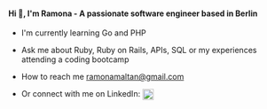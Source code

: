 <h4 align="left">Hi 👋, I'm Ramona - A passionate software engineer based in Berlin</h4>

- I'm currently learning Go and PHP

- Ask me about Ruby, Ruby on Rails, APIs, SQL or my experiences attending a coding bootcamp

- How to reach me ramonamaltan@gmail.com

- Or connect with me on LinkedIn: <a href="https://linkedin.com/in/ramona maltan" target="blank"><img align="center" src="https://cdn.jsdelivr.net/npm/simple-icons@3.0.1/icons/linkedin.svg" alt="ramona maltan" height="20" width="20" /></a>

